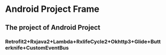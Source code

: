 # Android Project Frame

## The project of Android Project

### Retrofit2+Rxjava2+Lambda+RxlifeCycle2+Okhttp3+Glide+Butterknife+CustomEventBus

